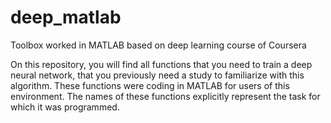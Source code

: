 # deep_matlab
Toolbox worked in MATLAB based on deep learning course of Coursera

On this repository, you will find all functions that you need to train a deep neural network, that you previously need a study to familiarize with this algorithm.
These functions were coding in MATLAB for users of this environment.
The names of these functions explicitly represent the task for which it was programmed.
